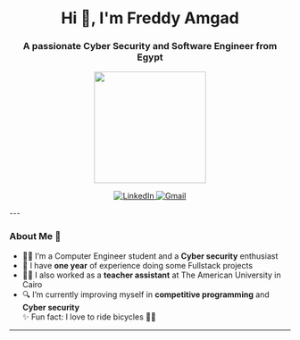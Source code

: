 <h1 align="center">Hi 👋, I'm Freddy Amgad</h1>
<h3 align="center">A passionate Cyber Security and Software Engineer from Egypt</h3>

<p align="center">
  <img src="https://media.giphy.com/media/L8K62iTDkzGX6/giphy.gif" width="200" />
</p>
<p align="center">
  <a href="https://linkedin.com/in/your-linkedin-username">
    <img src="https://img.shields.io/badge/LinkedIn-0077B5?style=for-the-badge&logo=linkedin&logoColor=white" alt="LinkedIn" />
  </a>
  <a href="mailto:your.email@gmail.com">
    <img src="https://img.shields.io/badge/Gmail-D14836?style=for-the-badge&logo=gmail&logoColor=white" alt="Gmail" />
  </a>
</p>
---

### About Me 📌
- 👩‍💻 I’m a Computer Engineer student and a **Cyber security** enthusiast  
- 💼 I have **one year** of experience doing some Fullstack projects  
- 🧑‍🏫 I also worked as a **teacher assistant** at The American University in Cairo  
- 🔍 I’m currently improving myself in **competitive programming** and **Cyber security**  
✨ Fun fact: I love to ride bicycles 🚴‍♀️

---
